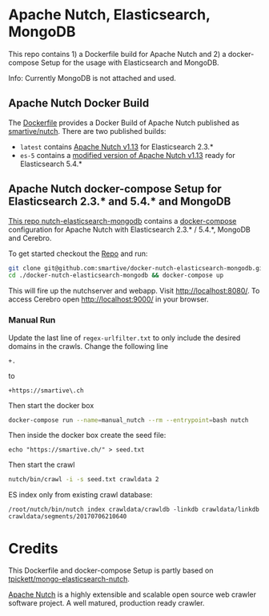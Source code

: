# Apache Nutch, Elasticsearch, MongoDB
This repo contains 1) a Dockerfile build for Apache Nutch and 2) a docker-compose Setup for the usage with Elasticsearch and MongoDB.

Info: Currently MongoDB is not attached and used.

## Apache Nutch Docker Build
The [Dockerfile](./nutch/Dockerfile) provides a Docker Build of Apache Nutch published as [smartive/nutch](https://hub.docker.com/r/smartive/nutch/).
There are two published builds:
- `latest` contains [Apache Nutch v1.13](https://github.com/apache/nutch/tree/release-1.13) for Elasticsearch 2.3.*
- `es-5` contains a [modified version of Apache Nutch v1.13](https://github.com/smartive/nutch/tree/feature/es-5) ready for Elasticsearch 5.4.*

## Apache Nutch docker-compose Setup for Elasticsearch 2.3.* and 5.4.* and MongoDB

[This repo nutch-elasticsearch-mongodb](https://github.com/smartive/docker-nutch-elasticsearch-mongodb) contains a [docker-compose](https://github.com/smartive/docker-nutch-elasticsearch-mongodb/blob/master/docker-compose.yml) configuration for Apache Nutch with Elasticsearch 2.3.* / 5.4.*, MongoDB and Cerebro.

To get started checkout the [Repo](https://github.com/smartive/docker-nutch-elasticsearch-mongodb) and run:

```bash
git clone git@github.com:smartive/docker-nutch-elasticsearch-mongodb.git
cd ./docker-nutch-elasticsearch-mongodb && docker-compose up
```

This will fire up the nutchserver and webapp. Visit [http://localhost:8080/](http://localhost:8080/).
To access Cerebro open [http://localhost:9000/](http://localhost:9000/) in your browser.

### Manual Run

Update the last line of `regex-urlfilter.txt` to only include the desired domains in the crawls. Change the following line

```
+.
```

to

```
+https://smartive\.ch
```

Then start the docker box

```bash
docker-compose run --name=manual_nutch --rm --entrypoint=bash nutch
```

Then inside the docker box create the seed file:
```
echo "https://smartive.ch/" > seed.txt
```

Then start the crawl
```bash
nutch/bin/crawl -i -s seed.txt crawldata 2
```

ES index only from existing crawl database:
```
/root/nutch/bin/nutch index crawldata/crawldb -linkdb crawldata/linkdb crawldata/segments/20170706210640
```

# Credits
This Dockerfile and docker-compose Setup is partly based on [tpickett/mongo-elasticsearch-nutch](https://github.com/tpickett/mongo-elasticsearch-nutch).

[Apache Nutch](http://nutch.apache.org/) is a highly extensible and scalable open source web crawler software project. A well matured, production ready crawler.

